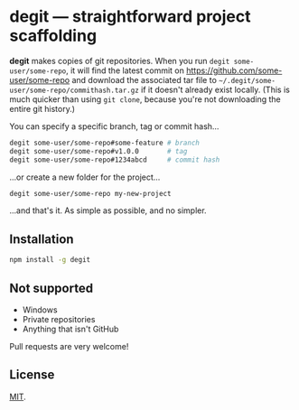 # degit — straightforward project scaffolding

**degit** makes copies of git repositories. When you run `degit some-user/some-repo`, it will find the latest commit on https://github.com/some-user/some-repo and download the associated tar file to `~/.degit/some-user/some-repo/commithash.tar.gz` if it doesn't already exist locally. (This is much quicker than using `git clone`, because you're not downloading the entire git history.)

You can specify a specific branch, tag or commit hash...

```bash
degit some-user/some-repo#some-feature # branch
degit some-user/some-repo#v1.0.0       # tag
degit some-user/some-repo#1234abcd     # commit hash
```

...or create a new folder for the project...

```bash
degit some-user/some-repo my-new-project
```

...and that's it. As simple as possible, and no simpler.


## Installation

```bash
npm install -g degit
```


## Not supported

* Windows
* Private repositories
* Anything that isn't GitHub

Pull requests are very welcome!


## License

[MIT](LICENSE).